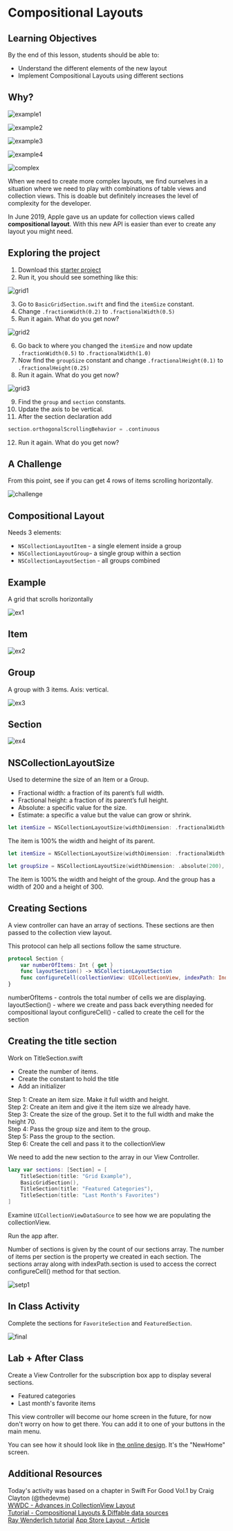 # Compositional Layouts

<!-- > -->

## Learning Objectives

By the end of this lesson, students should be able to:

- Understand the different elements of the new layout
- Implement Compositional Layouts using different sections

<!-- > -->

## Why?

![example1](assets/example1.png)

<!-- v -->

![example2](assets/example2.png)

<!-- v -->

![example3](assets/example3.png)

<!-- v -->

![example4](assets/example4.png)

<!-- v -->

![complex](assets/complex.png)

<!-- v -->

When we need to create more complex layouts, we find ourselves in a situation where we need to play with combinations of table views and collection views. This is doable but definitely increases the level of complexity for the developer.

In June 2019, Apple gave us an update for collection views called **compositional layout**. With this new API is easier than ever to create any layout you might need.

<!-- > -->

## Exploring the project

1. Download this [starter project](https://github.com/amelinagzz/CompositionalLayout)
2. Run it, you should see something like this:

![grid1](assets/grid1.png)

<!-- v -->

3. Go to `BasicGridSection.swift` and find the `itemSize` constant.
4. Change `.fractionWidth(0.2)` to `.fractionalWidth(0.5)`
5. Run it again. What do you get now?

<!-- v -->

![grid2](assets/grid2.png)

<!-- v -->

6. Go back to where you changed the `itemSize` and now  update `.fractionWidth(0.5)` to `.fractionalWidth(1.0)`
7. Now find the `groupSize` constant and change `.fractionalHeight(0.1)` to `.fractionalHeight(0.25)`
8. Run it again. What do you get now?

<!-- v -->

![grid3](assets/grid3.png)

<!-- v -->

9. Find the `group` and `section` constants.
10. Update the axis to be vertical.
11. After the section declaration add

```swift
section.orthogonalScrollingBehavior = .continuous
```
12. Run it again. What do you get now?

<!-- v -->

## A Challenge

From this point, see if you can get 4 rows of items scrolling horizontally.

![challenge](assets/challenge.gif)

<!-- > -->

## Compositional Layout

Needs 3 elements:

- `NSCollectionLayoutItem` - a single element inside a group
- `NSCollectionLayoutGroup`-  a single group within a section
- `NSCollectionLayoutSection` - all groups combined

<!-- > -->

## Example

A grid that scrolls horizontally

![ex1](assets/ex1.png)

<!-- v -->

## Item

![ex2](assets/ex2.png)

<!-- v -->

## Group

A group with 3 items. Axis: vertical.

![ex3](assets/ex3.png)

<!-- > -->

## Section

![ex4](assets/ex4.png)


<!-- > -->

## NSCollectionLayoutSize

Used to determine the size of an Item or a Group.

- Fractional width: a fraction of its parent’s full width.
- Fractional height: a fraction of its parent’s full height.
- Absolute: a specific value for the size.
- Estimate: a specific a value but the value can grow or shrink.

<!-- v -->

```swift
let itemSize = NSCollectionLayoutSize(widthDimension: .fractionalWidth(1), heightDimension: .fractionalHeight(1))
```

<aside class="notes">
The item is 100% the width and height of its parent.
</aside>

<!-- v -->

```swift
let itemSize = NSCollectionLayoutSize(widthDimension: .fractionalWidth(1), heightDimension: .fractionalHeight(1))

let groupSize = NSCollectionLayoutSize(widthDimension: .absolute(200), heightDimension: .absolute(300))
```

<aside class="notes">
The item is 100% the width and height of the group. And the group has a width of 200 and a height of 300.
</aside>

<!-- > -->

## Creating Sections

A view controller can have an array of sections. These sections are then passed to the collection view layout.

This protocol can help all sections follow the same structure.

```swift
protocol Section {
    var numberOfItems: Int { get }
    func layoutSection() -> NSCollectionLayoutSection
    func configureCell(collectionView: UICollectionView, indexPath: IndexPath) -> UICollectionViewCell
}
```

<aside class="notes">
numberOfItems - controls the total number of cells we are displaying.<br>
layoutSection() - where we create and pass back everything needed for compositional layout
configureCell() - called to create the cell for the section
</aside>

<!-- > -->

## Creating the title section

Work on TitleSection.swift

- Create the number of items.
- Create the constant to hold the title
- Add an initializer

<!-- v -->

Step 1: Create an item size. Make it full width and height.<br>
Step 2: Create an item and give it the item size we already have.<br>
Step 3: Create the size of the group. Set it to the full width and make the height 70.<br>
Step 4: Pass the group size and item to the group.<br>
Step 5: Pass the group to the section.<br>
Step 6: Create the cell and pass it to the collectionView

<!-- v -->

We need to add the new section to the array in our View Controller.

```swift
lazy var sections: [Section] = [
    TitleSection(title: "Grid Example"),
    BasicGridSection(),
    TitleSection(title: "Featured Categories"),
    TitleSection(title: "Last Month's Favorites")
]
```
<!-- v -->

Examine `UICollectionViewDataSource` to see how we are populating the collectionView.

Run the app after.

<aside class="notes">
Number of sections is given by the count of our sections array.
The number of items per section is the property we created in each section.
The sections array along with indexPath.section is used to access the correct configureCell() method for that section.
</aside>

<!-- v -->

![setp1](assets/step1.png)

<!-- v -->

## In Class Activity

Complete the sections for `FavoriteSection` and `FeaturedSection`.

![final](assets/final.png)

<!-- v -->

## Lab + After Class

Create a View Controller for the subscription box app to display several sections.

- Featured categories
- Last month's favorite items

This view controller will become our home screen in the future, for now don't worry on how to get there. You can add it to one of your buttons in the main menu.

You can see how it should look like in [the online design](https://zpl.io/bejlAMq). It's the "NewHome" screen.

<!-- > -->

## Additional Resources

Today's activity was based on a chapter in Swift For Good Vol.1 by Craig Clayton (@thedevme)<br>
[WWDC - Advances in CollectionView Layout](https://developer.apple.com/videos/play/wwdc2019/215/)<br>
[Tutorial - Compositional Layouts & Diffable data sources](https://medium.com/@yoellev8/diffable-data-sources-compositional-layouts-part-1-2-90f53f120fdc)<br>
[Ray Wenderlich tutorial](https://www.raywenderlich.com/5436806-modern-collection-views-with-compositional-layouts)
[App Store Layout - Article](https://jayeshkawli.ghost.io/ios-13-building-app-store-layout-using-uicollectionview-composite-layout/)
